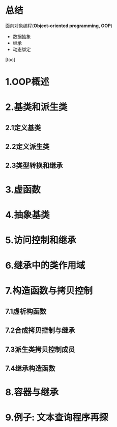 # 总结

面向对象编程(**Object-oriented programming, OOP**)

* 数据抽象
* 继承
* 动态绑定

[toc]

# 1.OOP概述

# 2.基类和派生类

## 2.1定义基类

## 2.2定义派生类

## 2.3类型转换和继承

# 3.虚函数

# 4.抽象基类

# 5.访问控制和继承

# 6.继承中的类作用域

# 7.构造函数与拷贝控制

## 7.1虚析构函数

## 7.2合成拷贝控制与继承

## 7.3派生类拷贝控制成员

## 7.4继承构造函数

# 8.容器与继承

# 9.例子: 文本查询程序再探